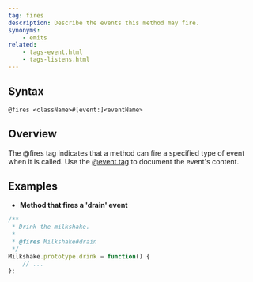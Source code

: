 ```yaml
---
tag: fires
description: Describe the events this method may fire.
synonyms:
    - emits
related:
    - tags-event.html
    - tags-listens.html
---
```


## Syntax

`@fires <className>#[event:]<eventName>`


## Overview

The @fires tag indicates that a method can fire a specified type of event when it is called. Use the
[@event tag][event-tag] to document the event's content.

[event-tag]: tags-event


## Examples

* **Method that fires a 'drain' event**

```js
/**
 * Drink the milkshake.
 *
 * @fires Milkshake#drain
 */
Milkshake.prototype.drink = function() {
    // ...
};
```


